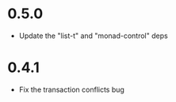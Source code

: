# 0.5.0
* Update the "list-t" and "monad-control" deps

# 0.4.1
* Fix the transaction conflicts bug
